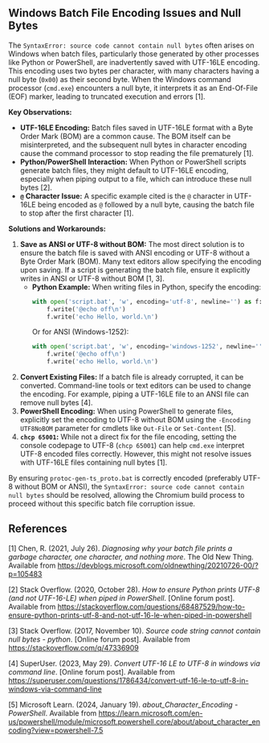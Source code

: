 ## Windows Batch File Encoding Issues and Null Bytes

The `SyntaxError: source code cannot contain null bytes` often arises on Windows when batch files, particularly those generated by other processes like Python or PowerShell, are inadvertently saved with UTF-16LE encoding. This encoding uses two bytes per character, with many characters having a null byte (`0x00`) as their second byte. When the Windows command processor (`cmd.exe`) encounters a null byte, it interprets it as an End-Of-File (EOF) marker, leading to truncated execution and errors [1].

**Key Observations:**

*   **UTF-16LE Encoding:** Batch files saved in UTF-16LE format with a Byte Order Mark (BOM) are a common cause. The BOM itself can be misinterpreted, and the subsequent null bytes in character encoding cause the command processor to stop reading the file prematurely [1].
*   **Python/PowerShell Interaction:** When Python or PowerShell scripts generate batch files, they might default to UTF-16LE encoding, especially when piping output to a file, which can introduce these null bytes [2].
*   **`@` Character Issue:** A specific example cited is the `@` character in UTF-16LE being encoded as `@` followed by a null byte, causing the batch file to stop after the first character [1].

**Solutions and Workarounds:**

1.  **Save as ANSI or UTF-8 without BOM:** The most direct solution is to ensure the batch file is saved with ANSI encoding or UTF-8 without a Byte Order Mark (BOM). Many text editors allow specifying the encoding upon saving. If a script is generating the batch file, ensure it explicitly writes in ANSI or UTF-8 without BOM [1, 3].
    *   **Python Example:** When writing files in Python, specify the encoding:
        ```python
        with open('script.bat', 'w', encoding='utf-8', newline='') as f:
            f.write('@echo off\n')
            f.write('echo Hello, world.\n')
        ```
        Or for ANSI (Windows-1252):
        ```python
        with open('script.bat', 'w', encoding='windows-1252', newline='') as f:
            f.write('@echo off\n')
            f.write('echo Hello, world.\n')
        ```
2.  **Convert Existing Files:** If a batch file is already corrupted, it can be converted. Command-line tools or text editors can be used to change the encoding. For example, piping a UTF-16LE file to an ANSI file can remove null bytes [4].
3.  **PowerShell Encoding:** When using PowerShell to generate files, explicitly set the encoding to UTF-8 without BOM using the `-Encoding UTF8NoBOM` parameter for cmdlets like `Out-File` or `Set-Content` [5].
4.  **`chcp 65001`:** While not a direct fix for the file encoding, setting the console codepage to UTF-8 (`chcp 65001`) can help `cmd.exe` interpret UTF-8 encoded files correctly. However, this might not resolve issues with UTF-16LE files containing null bytes [1].

By ensuring `protoc-gen-ts_proto.bat` is correctly encoded (preferably UTF-8 without BOM or ANSI), the `SyntaxError: source code cannot contain null bytes` should be resolved, allowing the Chromium build process to proceed without this specific batch file corruption issue.

## References

[1] Chen, R. (2021, July 26). *Diagnosing why your batch file prints a garbage character, one character, and nothing more*. The Old New Thing. Available from https://devblogs.microsoft.com/oldnewthing/20210726-00/?p=105483

[2] Stack Overflow. (2020, October 28). *How to ensure Python prints UTF-8 (and not UTF-16-LE) when piped in PowerShell*. [Online forum post]. Available from https://stackoverflow.com/questions/68487529/how-to-ensure-python-prints-utf-8-and-not-utf-16-le-when-piped-in-powershell

[3] Stack Overflow. (2017, November 10). *Source code string cannot contain null bytes - python*. [Online forum post]. Available from https://stackoverflow.com/q/47336909

[4] SuperUser. (2023, May 29). *Convert UTF-16 LE to UTF-8 in windows via command line*. [Online forum post]. Available from https://superuser.com/questions/1786434/convert-utf-16-le-to-utf-8-in-windows-via-command-line

[5] Microsoft Learn. (2024, January 19). *about_Character_Encoding - PowerShell*. Available from https://learn.microsoft.com/en-us/powershell/module/microsoft.powershell.core/about/about_character_encoding?view=powershell-7.5
